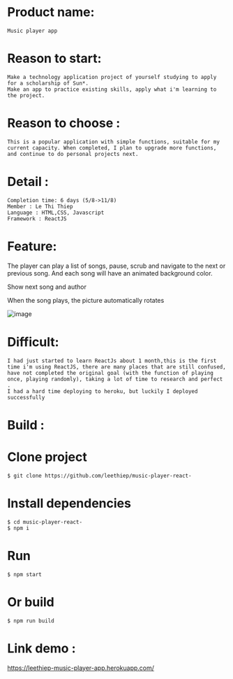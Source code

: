 
# Product name: 
    Music player app

# Reason to  start: 
    Make a technology application project of yourself studying to apply for a scholarship of Sun*.
    Make an app to practice existing skills, apply what i'm learning to the project.
# Reason to  choose : 
    This is a popular application with simple functions, suitable for my current capacity. When completed, I plan to upgrade more functions, and continue to do personal projects next.
# Detail :
    Completion time: 6 days (5/8->11/8)
    Member : Le Thi Thiep 
    Language : HTML,CSS, Javascript
    Framework : ReactJS

# Feature: 
   The player can play a list of songs, pause, scrub and navigate to the next or previous song. And each song will have an animated background color.
   
   Show next song and author
   
   When the song plays, the picture automatically rotates
 

![image](https://user-images.githubusercontent.com/99740462/184665899-5f1df76d-a4e5-4598-b831-c74e5034a860.png)

 
# Difficult:
    I had just started to learn ReactJs about 1 month,this is the first time i'm using ReactJS, there are many places that are still confused, have not completed the original goal (with the function of playing once, playing randomly), taking a lot of time to research and perfect .
    I had a hard time deploying to heroku, but luckily I deployed successfully

# Build :
# Clone project 
    $ git clone https://github.com/leethiep/music-player-react-
# Install dependencies
    $ cd music-player-react-
    $ npm i
# Run
    $ npm start
# Or build
    $ npm run build 

# Link demo :
https://leethiep-music-player-app.herokuapp.com/
